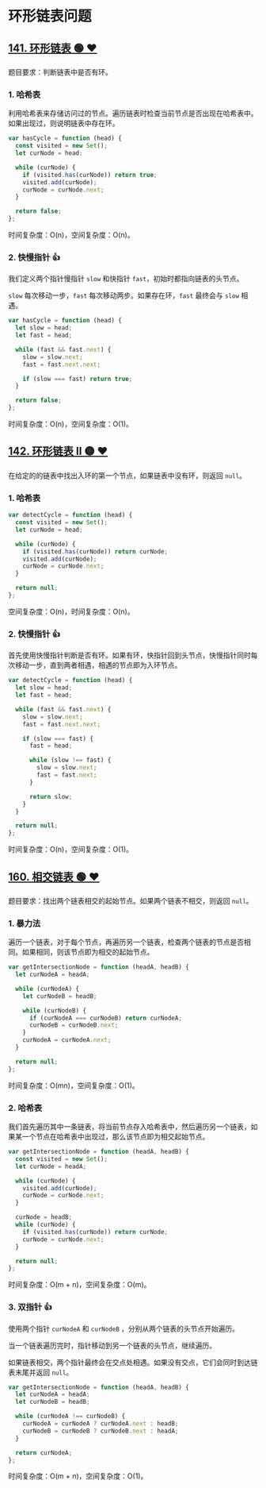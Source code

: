 # 环形链表问题

## [141. 环形链表 🟢 ❤](https://leetcode.cn/problems/linked-list-cycle/description/)

题目要求：判断链表中是否有环。

### 1. 哈希表

利用哈希表来存储访问过的节点。遍历链表时检查当前节点是否出现在哈希表中。如果出现过，则说明链表中存在环。

``` js
var hasCycle = function (head) {
  const visited = new Set();
  let curNode = head;

  while (curNode) {
    if (visited.has(curNode)) return true;
    visited.add(curNode);
    curNode = curNode.next;
  }

  return false;
};
```

时间复杂度：O(n)，空间复杂度：O(n)。

### 2. 快慢指针 👍

我们定义两个指针慢指针 `slow` 和快指针 `fast`，初始时都指向链表的头节点。

`slow` 每次移动一步，`fast` 每次移动两步。如果存在环，`fast` 最终会与 `slow` 相遇。

``` js
var hasCycle = function (head) {
  let slow = head;
  let fast = head;

  while (fast && fast.next) {
    slow = slow.next;
    fast = fast.next.next;

    if (slow === fast) return true;
  }

  return false;
};
```

时间复杂度：O(n)，空间复杂度：O(1)。

## [142. 环形链表 II 🟡 ❤](https://leetcode.cn/problems/linked-list-cycle-ii/description/)

在给定的的链表中找出入环的第一个节点，如果链表中没有环，则返回 `null`。

### 1. 哈希表

```js
var detectCycle = function (head) {
  const visited = new Set();
  let curNode = head;

  while (curNode) {
    if (visited.has(curNode)) return curNode;
    visited.add(curNode);
    curNode = curNode.next;
  }

  return null;
};
```

空间复杂度：O(n)，时间复杂度：O(n)。

### 2. 快慢指针 👍

首先使用快慢指针判断是否有环。如果有环，快指针回到头节点，快慢指针同时每次移动一步，直到两者相遇，相遇的节点即为入环节点。

```js
var detectCycle = function (head) {
  let slow = head;
  let fast = head;

  while (fast && fast.next) {
    slow = slow.next;
    fast = fast.next.next;

    if (slow === fast) {
      fast = head;

      while (slow !== fast) {
        slow = slow.next;
        fast = fast.next;
      }

      return slow;
    }
  }

  return null;
};
```

时间复杂度：O(n)，空间复杂度：O(1)。

## [160. 相交链表 🟢 ❤](https://leetcode.cn/problems/intersection-of-two-linked-lists/description/)

题目要求：找出两个链表相交的起始节点。如果两个链表不相交，则返回 `null`。

### 1. 暴力法

遍历一个链表，对于每个节点，再遍历另一个链表，检查两个链表的节点是否相同。如果相同，则该节点即为相交的起始节点。

``` js
var getIntersectionNode = function (headA, headB) {
  let curNodeA = headA;

  while (curNodeA) {
    let curNodeB = headB;

    while (curNodeB) {
      if (curNodeA === curNodeB) return curNodeA;
      curNodeB = curNodeB.next;
    }
    curNodeA = curNodeA.next;
  }

  return null;
};
```

时间复杂度：O(mn)，空间复杂度：O(1)。

### 2. 哈希表

我们首先遍历其中一条链表，将当前节点存入哈希表中，然后遍历另一个链表，如果某一个节点在哈希表中出现过，那么该节点即为相交起始节点。

``` js
var getIntersectionNode = function (headA, headB) {
  const visited = new Set();
  let curNode = headA;

  while (curNode) {
    visited.add(curNode);
    curNode = curNode.next;
  }

  curNode = headB;
  while (curNode) {
    if (visited.has(curNode)) return curNode;
    curNode = curNode.next;
  }

  return null;
};
```

时间复杂度：O(m + n)，空间复杂度：O(m)。

### 3. 双指针 👍

使用两个指针 `curNodeA` 和 `curNodeB` ，分别从两个链表的头节点开始遍历。

当一个链表遍历完时，指针移动到另一个链表的头节点，继续遍历。

如果链表相交，两个指针最终会在交点处相遇。如果没有交点，它们会同时到达链表末尾并返回 `null`。

``` js
var getIntersectionNode = function (headA, headB) {
  let curNodeA = headA;
  let curNodeB = headB;

  while (curNodeA !== curNodeB) {
    curNodeA = curNodeA ? curNodeA.next : headB;
    curNodeB = curNodeB ? curNodeB.next : headA;
  }

  return curNodeA;
};
```

时间复杂度：O(m + n)，空间复杂度：O(1)。
